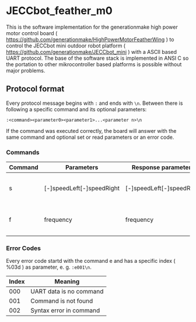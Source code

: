 # JECCbot_feather_m0
This is the software implementation for the generationmake high power motor control board ( https://github.com/generationmake/HighPowerMotorFeatherWing ) to control the JECCbot mini  outdoor robot platform ( https://github.com/generationmake/JECCbot_mini ) with a ASCII based UART protocol. The base of the software stack is implemented in ANSI C so the portation to other mikrocontroller based platforms is possible without major problems.

## Protocol format

Every protocol message begins with ```:``` and ends with ```\n```. Between there is following a specific command and its optional parameters:

```:<command><parameter0><parameter1>...<parameter n>\n```

If the command was executed correctly, the board will answer with the same command and optional set or read parameters or an error code.

### Commands

| Command | Parameters | Response parameters | Format | Example |
| ------- | -------- | ----------------- | ------ | ------- |
| s       | [-]speedLeft[-]speedRight | [-]speedLeft[-]speedRight | %03d, -100% to 100% | ```:s100-050``` |
| f       | frequency | frequency | 0 Hz to 16000 Hz, %05d | ```:f08000``` |


### Error Codes

Every error code startd with the command e and has a specific index ( %03d ) as parameter, e. g. ```:e001\n```.

| Index | Meaning |
| ----- | ------- |
| 000 | UART data is no command |
| 001 | Command is not found |
| 002 | Syntax error in command |
